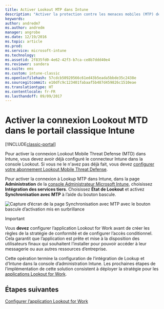 ```yaml
---
title: Activer Lookout MTP dans Intune
description: "Activer la protection contre les menaces mobiles (MTP) de Lookout dans la console d’administration Intune."
keywords: 
author: andredm7
ms.author: andredm
manager: angrobe
ms.date: 12/19/2016
ms.topic: article
ms.prod: 
ms.service: microsoft-intune
ms.technology: 
ms.assetid: 2f835fd0-4e62-42f3-b7ca-ce8b7ddd40e4
ms.reviewer: sandera
ms.suite: ems
ms.custom: intune-classic
ms.openlocfilehash: 57cdcb50920566c61ed43b5eada5bbde35c2438e
ms.sourcegitcommit: e10dfc9c123401fabaaf5b487d459826c1510eae
ms.translationtype: HT
ms.contentlocale: fr-FR
ms.lasthandoff: 09/09/2017
---
```

# <a name="enable-lookout-mtd-connection-in-the-intune-classic-portal"></a>Activer la connexion Lookout MTD dans le portail classique Intune

[!INCLUDE[classic-portal](../includes/classic-portal.md)]

Pour activer la connexion Lookout Mobile Threat Defense (MTD) dans Intune, vous devez avoir déjà configuré le connecteur Intune dans la console Lookout.  Si vous ne le n'avez pas déjà fait, vous devez [configurer votre abonnement Lookout Mobile Threat Defense](setup-your-lookout-mtd-subscription.md).

Pour activer la connexion à Lookup MTP dans Intune, dans la page **Administration** de la [console Administrateur Microsoft Intune](https://manage.microsoft.com), choisissez **Intégration des services tiers**. Choisissez **État de Lookout** et activez **Synchronisation avec MTP** à l’aide du bouton bascule.

![Capture d’écran de la page Synchronisation avec MTP avec le bouton bascule d’activation mis en surbrillance](../media/mtp/lookout-intune-synchronization.png)

>[!IMPORTANT]
> Vous **devez** configurer l’application Lookout for Work avant de créer les règles de la stratégie de conformité et de configurer l’accès conditionnel. Cela garantit que l’application est prête et mise à la disposition des utilisateurs finaux qui souhaitent l’installer pour pouvoir accéder à leur messagerie ou aux autres ressources d’entreprise.

Cette opération termine la configuration de l’intégration de Lookup et d’Intune dans la console d’administration Intune.  Les prochaines étapes de l’implémentation de cette solution consistent à déployer la stratégie pour les [applications Lookout for Work](/intune-classic/deploy-use/device-threat-protection-policy).


## <a name="next-steps"></a>Étapes suivantes
[Configurer l’application Lookout for Work](/intune-classic/deploy-use/device-threat-protection-apps)
